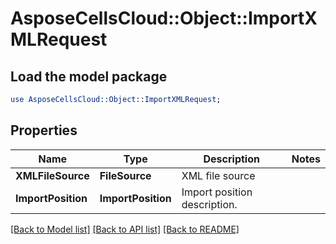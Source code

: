 # AsposeCellsCloud::Object::ImportXMLRequest 

## Load the model package
```perl
use AsposeCellsCloud::Object::ImportXMLRequest;
```

## Properties
Name | Type | Description | Notes
------------ | ------------- | ------------- | -------------
**XMLFileSource** | **FileSource** | XML file source |
**ImportPosition** | **ImportPosition** | Import position description. |  

[[Back to Model list]](../README.md#documentation-for-models) [[Back to API list]](../README.md#documentation-for-api-endpoints) [[Back to README]](../README.md)

